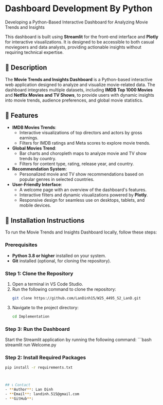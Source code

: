 # Dashboard Development By Python
Developing a Python-Based Interactive Dashboard for Analyzing Movie Trends and Insights

This dashboard is built using **Streamlit** for the front-end interface and **Plotly** for interactive visualizations. It is designed to be accessible to both casual moviegoers and data analysts, providing actionable insights without requiring technical expertise.


## 📌 Description
The **Movie Trends and Insights Dashboard** is a Python-based interactive web application designed to analyze and visualize movie-related data. The dashboard integrates multiple datasets, including **IMDB Top 1000 Movies** and **Netflix Movies and TV Shows**, to provide users with dynamic insights into movie trends, audience preferences, and global movie statistics.

## 🚀 Features
- **IMDB Movies Trends**:
  - Interactive visualizations of top directors and actors by gross earnings.
  - Filters for IMDB ratings and Meta scores to explore movie trends.
- **Global Movies Trend**:
  - Bar charts and choropleth maps to analyze movie and TV show trends by country.
  - Filters for content type, rating, release year, and country.
- **Recommendation System**:
  - Personalized movie and TV show recommendations based on popular genres in selected countries.
- **User-Friendly Interface**:
  - A welcome page with an overview of the dashboard's features.
  - Interactive filters and dynamic visualizations powered by **Plotly**.
  - Responsive design for seamless use on desktops, tablets, and mobile devices.

## 🔎 Installation Instructions

To run the Movie Trends and Insights Dashboard locally, follow these steps:

### Prerequisites
- **Python 3.8 or higher** installed on your system.
- **Git** installed (optional, for cloning the repository).

### Step 1: Clone the Repository
1. Open a terminal in VS Code Studio.
2. Run the following command to clone the repository:
   ```bash
   git clone https://github.com/LanDinh15/W25_4495_S2_LanD.git
3. Navigate to the project directory:
   ```bash
   cd Implementation
### Step 3: Run the Dashboard
  Start the Streamlit application by running the following command:
    ```bash
    streamlit run Welcome.py
### Step 2: Install Required Packages
   ```bash
pip install -r requirements.txt



## 📞 Contact
- **Author**: Lan Dinh
- **Email**: landinh.515@gmail.com
- **GitHub**: 



